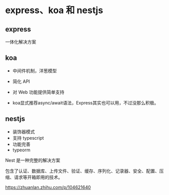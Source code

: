 #  express、koa 和 nestjs

## express

一体化解决方案

## koa

- 中间件机制，洋葱模型
- 简化 API
- 对 Web 功能提供简单支持

- koa显式推荐async/await语法，Express其实也可以用，不过没那么积极。

## nestjs

- 装饰器模式
- 支持 typescript
- 功能完善
- typeorm

Nest 是一种完整的解决方案

包含了认证、数据库、上传文件、验证、缓存、序列化、记录器、安全、配置、压缩、请求等开箱即用的技术。



https://zhuanlan.zhihu.com/p/104621640